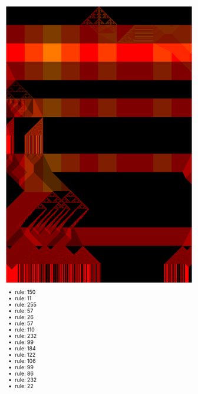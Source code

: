 ![photo](./output.png) 
 * rule: 150
* rule: 11
* rule: 255
* rule: 57
* rule: 26
* rule: 57
* rule: 110
* rule: 232
* rule: 99
* rule: 184
* rule: 122
* rule: 106
* rule: 99
* rule: 86
* rule: 232
* rule: 22
